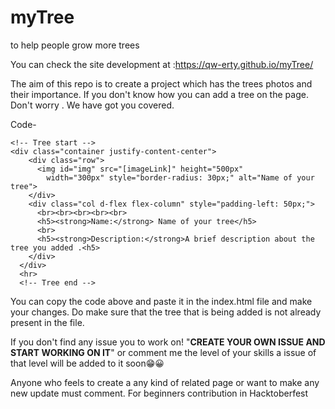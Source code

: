 # myTree
to help people grow more trees

You can check the site development at :https://qw-erty.github.io/myTree/

The aim of this repo is to create a project which has the trees photos and their importance.
If you don't know how you can add a tree on the page. Don't worry . We have got you covered.

Code-
```
<!-- Tree start -->
<div class="container justify-content-center">
    <div class="row">
      <img id="img" src="[imageLink]" height="500px"
        width="300px" style="border-radius: 30px;" alt="Name of your tree">
    </div>
    <div class="col d-flex flex-column" style="padding-left: 50px;">
      <br><br><br><br><br>
      <h5><strong>Name:</strong> Name of your tree</h5>
      <br>
      <h5><strong>Description:</strong>A brief description about the tree you added .<h5>
    </div>
  </div>
  <hr>
  <!-- Tree end -->
```
You can copy the code above and paste it in the index.html file and make your changes.
Do make sure that the tree that is being added is not already present in the file.

If you don't find any issue you to work on! "**CREATE YOUR OWN ISSUE AND START WORKING ON IT**" or comment me the level of your skills a issue of that level will be added to it soon😁😀

Anyone who feels to create a any kind of related page or want to make any new update must comment.
For beginners contribution in Hacktoberfest
